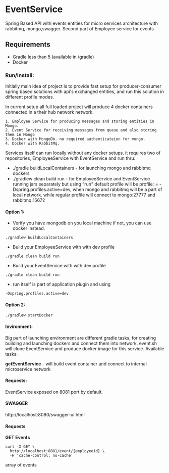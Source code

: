 # EventService
Spring Based API with events entities for micro services architecture with rabbitmq, mongo,swagger.
Second part of Employee service for events


## Requirements

* Gradle less than 5 (available in /gradle)
* Docker

### Run/Install: 

Initially main idea of project is to provide fast setup for producer-consumer spring based solutions with api's exchanged entities,
and run this solution in different profile modes.

In current setup all full loaded project will produce 4 docker containers connected in a their hub network network.

    1. Employee Service for producing messages and storing entities in Mongo.
    2. Event Service for receiving messages from queue and also storing them in Mongo
    3. Docker with MongoDb. no required authenticateion for mongo.
    4. Docker with RabbitMq.

Services  itself can run locally without any docker setups.
it requires two of  repositories, EmployeeService with EventService 
and run thru:
* ./gradle buildLocalContainers - for launching mongo and rabbitmq dockers 
* ./gradlew clean build run - for EmployeeService and  EventService running jars separately
but using "run" default profile will be profile: = -Dspring.profiles.active=dev, when mongo and rabbitmq will be a part of local network.
while regular profile will connect to mongo:27777 and rabbitmq:15672


#### Option 1:

   * Verify you have mongodb on you local machine if not, you can use docker instead.
      
    ./gradlew buildLocalContainers 
       
   * Build your EmployeeService with with dev profile   
           
    ./gradle clean build run
    
   * Build your EventService    with with dev profile  
   
    ./gradle clean build run
        
   * run itself is part of application plugin and using   
        
    -Dspring.profiles.active=dev


#### Option 2:

    ./gradlew startDocker 


#### Invironment:
Big part of launching environment are different gradle tasks, for creating building and launching dockers and connect them into network.
event.sh will clone EventService and produce docker image for this service.
Available tasks:

   **getEventService** -  will build event container and connect to internal microservice network




#### Requests:
EventService exposed on 8081 port by default.


#### SWAGGER 

  http://localhost:8080/swagger-ui.html
  
  
#### Requests


**GET Events** 

    curl -X GET \
      http://localhost:8081/event/{employeeid} \
      -H 'cache-control: no-cache'

array of events
